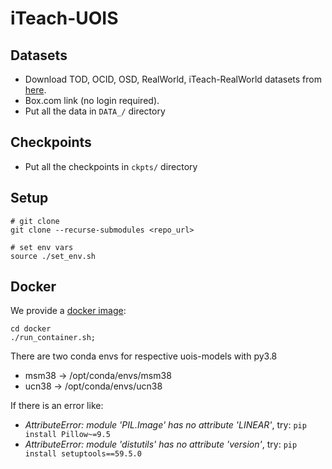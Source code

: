 # iTeach-UOIS

## Datasets
- Download TOD, OCID, OSD, RealWorld, iTeach-RealWorld datasets from [here](https://utdallas.box.com/v/uois-datasets).
- Box.com link (no login required).
- Put all the data in `DATA_/` directory


## Checkpoints
- Put all the checkpoints in `ckpts/` directory

## Setup
```shell
# git clone 
git clone --recurse-submodules <repo_url>

# set env vars
source ./set_env.sh
```

## Docker
We provide a [docker image](https://hub.docker.com/repository/docker/irvlutd/iteach):
```shell
cd docker
./run_container.sh;
```
There are two conda envs for respective uois-models with py3.8
- msm38 -> /opt/conda/envs/msm38
- ucn38 -> /opt/conda/envs/ucn38


If there is an error like:
- *AttributeError: module 'PIL.Image' has no attribute 'LINEAR'*, try: `pip install Pillow~=9.5`
- *AttributeError: module 'distutils' has no attribute 'version'*, try: `pip install setuptools==59.5.0`
